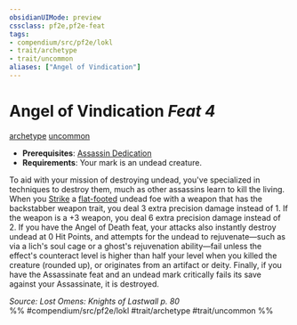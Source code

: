 ```yaml
---
obsidianUIMode: preview
cssclass: pf2e,pf2e-feat
tags:
- compendium/src/pf2e/lokl
- trait/archetype
- trait/uncommon
aliases: ["Angel of Vindication"]
---
```

# Angel of Vindication  *Feat 4*  
[archetype](../../rules/traits/archetype.md)  [uncommon](../../rules/traits/uncommon.md)  

- **Prerequisites**: [Assassin Dedication](assassin-dedication-apg.md)
- **Requirements**: Your mark is an undead creature.

To aid with your mission of destroying undead, you've specialized in techniques to destroy them, much as other assassins learn to kill the living. When you [Strike](../../rules/actions/strike.md) a [flat-footed](../../rules/conditions.md#Flat-footed) undead foe with a weapon that has the backstabber weapon trait, you deal 3 extra precision damage instead of 1. If the weapon is a +3 weapon, you deal 6 extra precision damage instead of 2. If you have the Angel of Death feat, your attacks also instantly destroy undead at 0 Hit Points, and attempts for the undead to rejuvenate—such as via a lich's soul cage or a ghost's rejuvenation ability—fail unless the effect's counteract level is higher than half your level when you killed the creature (rounded up), or originates from an artifact or deity. Finally, if you have the Assassinate feat and an undead mark critically fails its save against your Assassinate, it is destroyed.

*Source: Lost Omens: Knights of Lastwall p. 80*  
%% #compendium/src/pf2e/lokl #trait/archetype #trait/uncommon %%